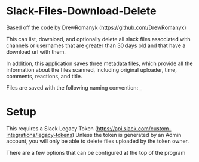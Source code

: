 # Slack-Files-Download-Delete
Based off the code by DrewRomanyk (https://github.com/DrewRomanyk)

This can list, download, and optionally delete all slack files associated with channels or usernames
that are greater than 30 days old and that have a download url with them.

In addition, this application saves three metadata files, which provide all the information about the files scanned,
including original uploader, time, comments, reactions, and title.

Files are saved with the following naming convention:
<Uploading Username>_<Timestamp>_<Unique file id>_<Sanitized filename>

# Setup
This requires a Slack Legacy Token (https://api.slack.com/custom-integrations/legacy-tokens)
Unless the token is generated by an Admin account, you will only be able to delete files uploaded by the token owner.

There are a few options that can be configured at the top of the program